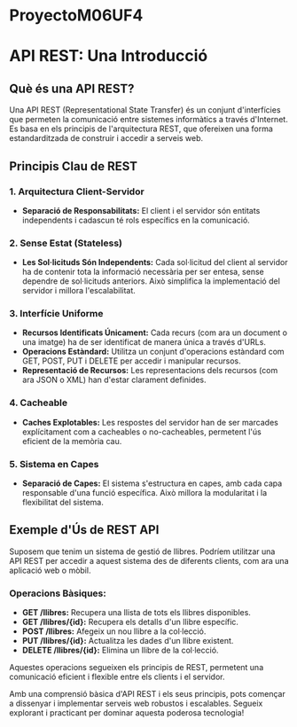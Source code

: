 # ProyectoM06UF4

# API REST: Una Introducció

## Què és una API REST?

Una API REST (Representational State Transfer) és un conjunt d'interfícies que permeten la comunicació entre sistemes informàtics a través d'Internet. Es basa en els principis de l'arquitectura REST, que ofereixen una forma estandarditzada de construir i accedir a serveis web.

## Principis Clau de REST

### 1. Arquitectura Client-Servidor
- **Separació de Responsabilitats:** El client i el servidor són entitats independents i cadascun té rols específics en la comunicació.

### 2. Sense Estat (Stateless)
- **Les Sol·licituds Són Independents:** Cada sol·licitud del client al servidor ha de contenir tota la informació necessària per ser entesa, sense dependre de sol·licituds anteriors. Això simplifica la implementació del servidor i millora l'escalabilitat.

### 3. Interfície Uniforme
- **Recursos Identificats Únicament:** Cada recurs (com ara un document o una imatge) ha de ser identificat de manera única a través d'URLs.
- **Operacions Estàndard:** Utilitza un conjunt d'operacions estàndard com GET, POST, PUT i DELETE per accedir i manipular recursos.
- **Representació de Recursos:** Les representacions dels recursos (com ara JSON o XML) han d'estar clarament definides.

### 4. Cacheable
- **Caches Explotables:** Les respostes del servidor han de ser marcades explícitament com a cacheables o no-cacheables, permetent l'ús eficient de la memòria cau.

### 5. Sistema en Capes
- **Separació de Capes:** El sistema s'estructura en capes, amb cada capa responsable d'una funció específica. Això millora la modularitat i la flexibilitat del sistema.

## Exemple d'Ús de REST API

Suposem que tenim un sistema de gestió de llibres. Podríem utilitzar una API REST per accedir a aquest sistema des de diferents clients, com ara una aplicació web o mòbil.

### Operacions Bàsiques:

- **GET /llibres:** Recupera una llista de tots els llibres disponibles.
- **GET /llibres/{id}:** Recupera els detalls d'un llibre específic.
- **POST /llibres:** Afegeix un nou llibre a la col·lecció.
- **PUT /llibres/{id}:** Actualitza les dades d'un llibre existent.
- **DELETE /llibres/{id}:** Elimina un llibre de la col·lecció.

Aquestes operacions segueixen els principis de REST, permetent una comunicació eficient i flexible entre els clients i el servidor.

Amb una comprensió bàsica d'API REST i els seus principis, pots començar a dissenyar i implementar serveis web robustos i escalables. Segueix explorant i practicant per dominar aquesta poderosa tecnologia!
